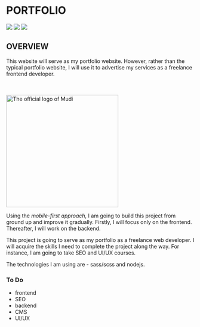 # PORTFOLIO
[![](https://img.shields.io/badge/Twitter-%40moodymudiaga-9cf?style=plastic&logo=twitter&labelColor=white&logoWidth=20)](https://twitter.com/MoodyMudiaga)
[![](https://img.shields.io/badge/LinkedIn-Mudiaga%20Moody%20Uwojeya-blue?style=plastic&logo=linkedin&labelColor=lightgrey&logoWidth=20)](https://www.linkedin.com/in/mudiaga-moody-uwojeya)
[![](https://img.shields.io/badge/Gmail-mudiagauwojeya@gmail.com-red?style=plastic&logo=gmail&labelColor=lightgrey&logoWidth=20)](mailto:moody.mudiaga@gmail.com)


## OVERVIEW

This website will serve as my portfolio website. However, rather than the typical portfolio website, I will use it to advertise my services as a freelance frontend developer.

<br>
<br>

<img src="images/logo.png" alt="The official logo of Mudi" width="300px">

Using the *mobile-first approach,* I am going to build this project from ground up
and improve it gradually. Firstly, I will focus only on the frontend. Thereafter, I will
work on the backend.

This project is going to serve as my portfolio as a freelance web developer. I will acquire
the skills I need to complete the project along the way. For instance, I am going to take SEO and UI/UX
courses. 

The technologies I am using are - sass/scss and nodejs.

### To Do

+ frontend
+ SEO
+ backend
+ CMS
+ UI/UX

